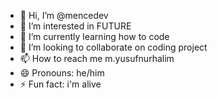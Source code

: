 - 👋 Hi, I’m @mencedev
- 👀 I’m interested in FUTURE
- 🌱 I’m currently learning how to code
- 💞️ I’m looking to collaborate on coding project
- 📫 How to reach me m.yusufnurhalim
- 😄 Pronouns: he/him
- ⚡ Fun fact: i'm alive

<!---
mencedev/mencedev is a ✨ special ✨ repository because its `README.md` (this file) appears on your GitHub profile.
You can click the Preview link to take a look at your changes.
--->
